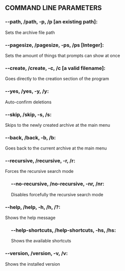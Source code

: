## COMMAND LINE PARAMETERS

### --path, /path, -p, /p [an existing path]:

Sets the archive file path

### --pagesize, /pagesize, -ps, /ps [Integer]:

Sets the amount of things that prompts can show at once

### --create, /create, -c, /c [a valid filename]:

Goes directly to the creation section of the program

### --yes, /yes, -y, /y:

Auto-confirm deletions

### --skip, /skip, -s, /s:

Skips to the newly created archive at the main menu

### --back, /back, -b, /b:

Goes back to the current archive at the main menu

### --recursive, /recursive, -r, /r:

Forces the recursive search mode

<!---Had to because of GitHub's janky restrictions-->
<h3>&nbsp;&nbsp;&nbsp;&nbsp;&nbsp;--no-recursive, /no-recursive, -nr, /nr:</h3>

&nbsp;&nbsp;&nbsp;&nbsp;&nbsp;Disables forcefully the recursive search mode

### --help, /help, -h, /h, /?:

Shows the help message

<!---Had to because of GitHub's janky restrictions-->
<h3>&nbsp;&nbsp;&nbsp;&nbsp;&nbsp;--help-shortcuts, /help-shortcuts, -hs, /hs:</h3>

&nbsp;&nbsp;&nbsp;&nbsp;&nbsp;Shows the available shortcuts

### --version, /version, -v, /v:

Shows the installed version